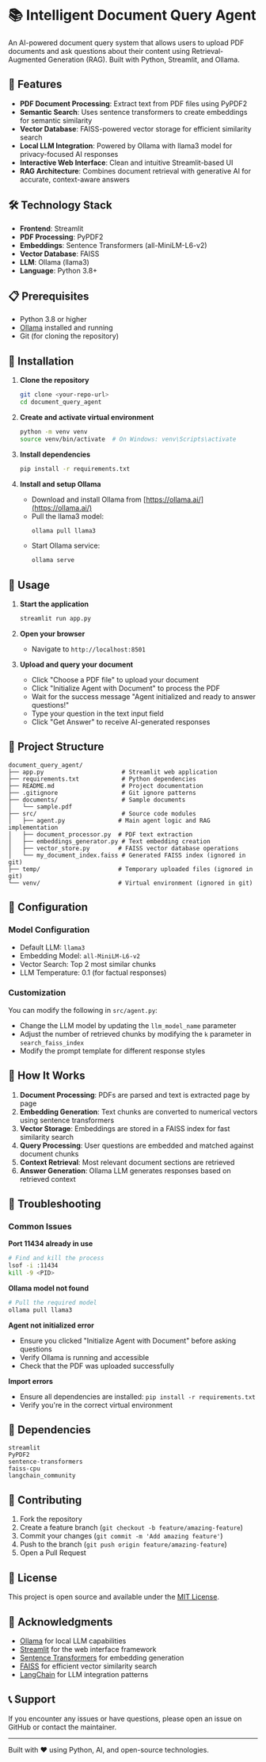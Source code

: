 # 📚 Intelligent Document Query Agent

An AI-powered document query system that allows users to upload PDF documents and ask questions about their content using Retrieval-Augmented Generation (RAG). Built with Python, Streamlit, and Ollama.

## 🌟 Features

- **PDF Document Processing**: Extract text from PDF files using PyPDF2
- **Semantic Search**: Uses sentence transformers to create embeddings for semantic similarity
- **Vector Database**: FAISS-powered vector storage for efficient similarity search
- **Local LLM Integration**: Powered by Ollama with llama3 model for privacy-focused AI responses
- **Interactive Web Interface**: Clean and intuitive Streamlit-based UI
- **RAG Architecture**: Combines document retrieval with generative AI for accurate, context-aware answers

## 🛠️ Technology Stack

- **Frontend**: Streamlit
- **PDF Processing**: PyPDF2
- **Embeddings**: Sentence Transformers (all-MiniLM-L6-v2)
- **Vector Database**: FAISS
- **LLM**: Ollama (llama3)
- **Language**: Python 3.8+

## 📋 Prerequisites

- Python 3.8 or higher
- [Ollama](https://ollama.ai/) installed and running
- Git (for cloning the repository)

## 🚀 Installation

1. **Clone the repository**
   ```bash
   git clone <your-repo-url>
   cd document_query_agent
   ```

2. **Create and activate virtual environment**
   ```bash
   python -m venv venv
   source venv/bin/activate  # On Windows: venv\Scripts\activate
   ```

3. **Install dependencies**
   ```bash
   pip install -r requirements.txt
   ```

4. **Install and setup Ollama**
   - Download and install Ollama from [https://ollama.ai/](https://ollama.ai/)
   - Pull the llama3 model:
     ```bash
     ollama pull llama3
     ```
   - Start Ollama service:
     ```bash
     ollama serve
     ```

## 🎯 Usage

1. **Start the application**
   ```bash
   streamlit run app.py
   ```

2. **Open your browser**
   - Navigate to `http://localhost:8501`

3. **Upload and query your document**
   - Click "Choose a PDF file" to upload your document
   - Click "Initialize Agent with Document" to process the PDF
   - Wait for the success message "Agent initialized and ready to answer questions!"
   - Type your question in the text input field
   - Click "Get Answer" to receive AI-generated responses

## 📁 Project Structure

```
document_query_agent/
├── app.py                      # Streamlit web application
├── requirements.txt            # Python dependencies
├── README.md                   # Project documentation
├── .gitignore                  # Git ignore patterns
├── documents/                  # Sample documents
│   └── sample.pdf
├── src/                        # Source code modules
│   ├── agent.py               # Main agent logic and RAG implementation
│   ├── document_processor.py  # PDF text extraction
│   ├── embeddings_generator.py # Text embedding creation
│   ├── vector_store.py        # FAISS vector database operations
│   └── my_document_index.faiss # Generated FAISS index (ignored in git)
├── temp/                      # Temporary uploaded files (ignored in git)
└── venv/                      # Virtual environment (ignored in git)
```

## 🔧 Configuration

### Model Configuration
- Default LLM: `llama3`
- Embedding Model: `all-MiniLM-L6-v2`
- Vector Search: Top 2 most similar chunks
- LLM Temperature: 0.1 (for factual responses)

### Customization
You can modify the following in `src/agent.py`:
- Change the LLM model by updating the `llm_model_name` parameter
- Adjust the number of retrieved chunks by modifying the `k` parameter in `search_faiss_index`
- Modify the prompt template for different response styles

## 🧠 How It Works

1. **Document Processing**: PDFs are parsed and text is extracted page by page
2. **Embedding Generation**: Text chunks are converted to numerical vectors using sentence transformers
3. **Vector Storage**: Embeddings are stored in a FAISS index for fast similarity search
4. **Query Processing**: User questions are embedded and matched against document chunks
5. **Context Retrieval**: Most relevant document sections are retrieved
6. **Answer Generation**: Ollama LLM generates responses based on retrieved context

## 🚨 Troubleshooting

### Common Issues

**Port 11434 already in use**
```bash
# Find and kill the process
lsof -i :11434
kill -9 <PID>
```

**Ollama model not found**
```bash
# Pull the required model
ollama pull llama3
```

**Agent not initialized error**
- Ensure you clicked "Initialize Agent with Document" before asking questions
- Verify Ollama is running and accessible
- Check that the PDF was uploaded successfully

**Import errors**
- Ensure all dependencies are installed: `pip install -r requirements.txt`
- Verify you're in the correct virtual environment

## 📝 Dependencies

```
streamlit
PyPDF2
sentence-transformers
faiss-cpu
langchain_community
```

## 🤝 Contributing

1. Fork the repository
2. Create a feature branch (`git checkout -b feature/amazing-feature`)
3. Commit your changes (`git commit -m 'Add amazing feature'`)
4. Push to the branch (`git push origin feature/amazing-feature`)
5. Open a Pull Request

## 📄 License

This project is open source and available under the [MIT License](LICENSE).

## 🙏 Acknowledgments

- [Ollama](https://ollama.ai/) for local LLM capabilities
- [Streamlit](https://streamlit.io/) for the web interface framework
- [Sentence Transformers](https://www.sbert.net/) for embedding generation
- [FAISS](https://faiss.ai/) for efficient vector similarity search
- [LangChain](https://langchain.com/) for LLM integration patterns

## 📞 Support

If you encounter any issues or have questions, please open an issue on GitHub or contact the maintainer.

---

Built with ❤️ using Python, AI, and open-source technologies.
